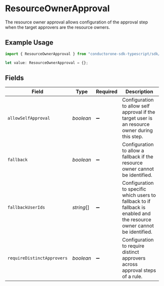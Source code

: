 # ResourceOwnerApproval

The resource owner approval allows configuration of the approval step when the target approvers are the resource owners.

## Example Usage

```typescript
import { ResourceOwnerApproval } from "conductorone-sdk-typescript/sdk/models/shared";

let value: ResourceOwnerApproval = {};
```

## Fields

| Field                                                                                                                    | Type                                                                                                                     | Required                                                                                                                 | Description                                                                                                              |
| ------------------------------------------------------------------------------------------------------------------------ | ------------------------------------------------------------------------------------------------------------------------ | ------------------------------------------------------------------------------------------------------------------------ | ------------------------------------------------------------------------------------------------------------------------ |
| `allowSelfApproval`                                                                                                      | *boolean*                                                                                                                | :heavy_minus_sign:                                                                                                       | Configuration to allow self approval if the target user is an resource owner during this step.                           |
| `fallback`                                                                                                               | *boolean*                                                                                                                | :heavy_minus_sign:                                                                                                       | Configuration to allow a fallback if the resource owner cannot be identified.                                            |
| `fallbackUserIds`                                                                                                        | *string*[]                                                                                                               | :heavy_minus_sign:                                                                                                       | Configuration to specific which users to fallback to if fallback is enabled and the resource owner cannot be identified. |
| `requireDistinctApprovers`                                                                                               | *boolean*                                                                                                                | :heavy_minus_sign:                                                                                                       | Configuration to require distinct approvers across approval steps of a rule.                                             |